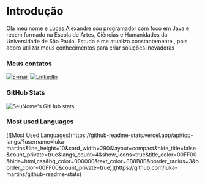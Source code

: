 # Introdução

Ola meu nome e Lucas Alexandre sou programador com foco em Java e recem formado na Escola de Artes, Ciências e Humanidades da Universidade de São Paulo. Estudo e me atualizo constantemente , pois adoro utilizar meus conhecimentos para criar soluções inovadoras

<h3 align="left">Meus contatos</h3>

[![E-mail](https://img.shields.io/badge/-Email-000?style=for-the-badge&logo=microsoft-outlook&logoColor=00FF00&color=000)](mailto:lucas.amp98@gmail.com)
[![LinkedIn](https://img.shields.io/badge/-LinkedIn-000?style=for-the-badge&logo=linkedin&logoColor=00FF00&color=000)](https://www.linkedin.com/in/lucas-alexandre-martins-dos-praseres-26602b193/)

<h3>GitHub Stats</h3>

![SeuNome's GitHub stats](https://github-readme-stats.vercel.app/api?username=luka-martins&show_icons=true&theme=radical)

<h3>Most used Languages</h3>
[![Most Used Languages](https://github-readme-stats.vercel.app/api/top-langs/?username=luka-martins&line_height=10&card_width=290&layout=compact&hide_title=false&count_private=true&langs_count=4&show_icons=true&title_color=00FF00&hide=html,css&bg_color=000000&text_color=8B8B8B&border_radius=3&border_color=00FF00&count_private=true)](https://github.com/luka-martins/github-readme-stats)